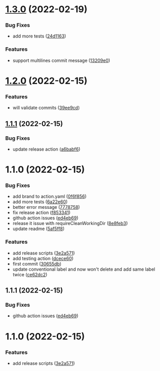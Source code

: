 # [1.3.0](https://github.com/action-runner/conventional-labeler/compare/1.2.0...1.3.0) (2022-02-19)


### Bug Fixes

* add more tests ([24d1163](https://github.com/action-runner/conventional-labeler/commit/24d11630a5aeec71615ec8daef5bf97b47b722d1))


### Features

* support multilines commit message ([13209e0](https://github.com/action-runner/conventional-labeler/commit/13209e00b317e7f3addc7a452235e20a4b4ac10c))

# [1.2.0](https://github.com/action-runner/conventional-labeler/compare/1.1.1...1.2.0) (2022-02-15)


### Features

* will validate commits ([39ee9cd](https://github.com/action-runner/conventional-labeler/commit/39ee9cdb62a1c409d99971ba71c14f468ddc54c1))

## [1.1.1](https://github.com/action-runner/conventional-labeler/compare/1.1.0...1.1.1) (2022-02-15)


### Bug Fixes

* update release action ([a6babf6](https://github.com/action-runner/conventional-labeler/commit/a6babf6b2c3ad51d27fc286d4717e84633f20ff9))

# 1.1.0 (2022-02-15)


### Bug Fixes

* add brand to action.yaml ([0f6f856](https://github.com/action-runner/conventional-labeler/commit/0f6f8561dd4c29ac76b9e07916cdaa2f29718790))
* add more tests ([6a22e60](https://github.com/action-runner/conventional-labeler/commit/6a22e602df0ac4bec923a8efc850ba8daa04e2c9))
* better error message ([7778758](https://github.com/action-runner/conventional-labeler/commit/7778758e049474ccdafa22fee5db390e521bfc73))
* fix release action ([f853341](https://github.com/action-runner/conventional-labeler/commit/f853341d5e2e7c6ae61c80c8e3f5cce37e6fc771))
* github action issues ([ed4eb69](https://github.com/action-runner/conventional-labeler/commit/ed4eb690ae3f9a15c53e539200c0f34851657b81))
* release it issue with requireCleanWorkingDir ([8e8feb3](https://github.com/action-runner/conventional-labeler/commit/8e8feb3bc586f2d1b49ca3eb4ad145ec91227d0f))
* update readme ([5af5ff8](https://github.com/action-runner/conventional-labeler/commit/5af5ff866e0db9cf9381dde30748f2e370fa13ae))


### Features

* add release scripts ([3e2a571](https://github.com/action-runner/conventional-labeler/commit/3e2a57120137c7b1dc92d277c6957193e839a487))
* add testing action ([dcece60](https://github.com/action-runner/conventional-labeler/commit/dcece6072c5b444b41ab236b188c63c308552bcc))
* first commit ([30655db](https://github.com/action-runner/conventional-labeler/commit/30655db8567c82126e339653cede597846d495ed))
* update conventional label and now won't delete and add same label twice ([ce62dc2](https://github.com/action-runner/conventional-labeler/commit/ce62dc2fce2bf212c02c8cf6c598740f1d64b911))

## 1.1.1 (2022-02-15)


### Bug Fixes

* github action issues ([ed4eb69](https://github.com/action-runner/conventional-labeler/commit/ed4eb690ae3f9a15c53e539200c0f34851657b81))

# 1.1.0 (2022-02-15)


### Features

* add release scripts ([3e2a571](https://github.com/action-runner/conventional-labeler/commit/3e2a57120137c7b1dc92d277c6957193e839a487))

